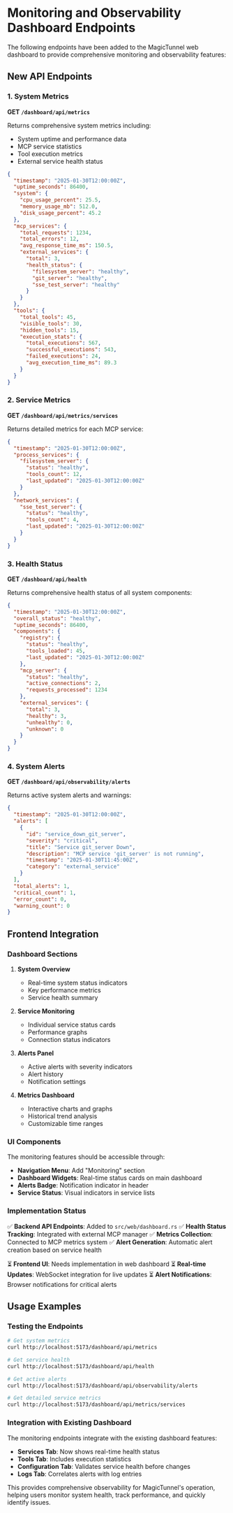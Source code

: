 # Monitoring and Observability Dashboard Endpoints

The following endpoints have been added to the MagicTunnel web dashboard to provide comprehensive monitoring and observability features:

## New API Endpoints

### 1. System Metrics
**GET `/dashboard/api/metrics`**

Returns comprehensive system metrics including:
- System uptime and performance data
- MCP service statistics  
- Tool execution metrics
- External service health status

```json
{
  "timestamp": "2025-01-30T12:00:00Z",
  "uptime_seconds": 86400,
  "system": {
    "cpu_usage_percent": 25.5,
    "memory_usage_mb": 512.0,
    "disk_usage_percent": 45.2
  },
  "mcp_services": {
    "total_requests": 1234,
    "total_errors": 12,
    "avg_response_time_ms": 150.5,
    "external_services": {
      "total": 3,
      "health_status": {
        "filesystem_server": "healthy",
        "git_server": "healthy", 
        "sse_test_server": "healthy"
      }
    }
  },
  "tools": {
    "total_tools": 45,
    "visible_tools": 30,
    "hidden_tools": 15,
    "execution_stats": {
      "total_executions": 567,
      "successful_executions": 543,
      "failed_executions": 24,
      "avg_execution_time_ms": 89.3
    }
  }
}
```

### 2. Service Metrics  
**GET `/dashboard/api/metrics/services`**

Returns detailed metrics for each MCP service:

```json
{
  "timestamp": "2025-01-30T12:00:00Z",
  "process_services": {
    "filesystem_server": {
      "status": "healthy",
      "tools_count": 12,
      "last_updated": "2025-01-30T12:00:00Z"
    }
  },
  "network_services": {
    "sse_test_server": {
      "status": "healthy", 
      "tools_count": 4,
      "last_updated": "2025-01-30T12:00:00Z"
    }
  }
}
```

### 3. Health Status
**GET `/dashboard/api/health`**

Returns comprehensive health status of all system components:

```json
{
  "timestamp": "2025-01-30T12:00:00Z",
  "overall_status": "healthy",
  "uptime_seconds": 86400,
  "components": {
    "registry": {
      "status": "healthy",
      "tools_loaded": 45,
      "last_updated": "2025-01-30T12:00:00Z"
    },
    "mcp_server": {
      "status": "healthy",
      "active_connections": 2,
      "requests_processed": 1234
    },
    "external_services": {
      "total": 3,
      "healthy": 3,
      "unhealthy": 0,
      "unknown": 0
    }
  }
}
```

### 4. System Alerts
**GET `/dashboard/api/observability/alerts`**

Returns active system alerts and warnings:

```json
{
  "timestamp": "2025-01-30T12:00:00Z",
  "alerts": [
    {
      "id": "service_down_git_server",
      "severity": "critical",
      "title": "Service git_server Down",
      "description": "MCP service 'git_server' is not running",
      "timestamp": "2025-01-30T11:45:00Z",
      "category": "external_service"
    }
  ],
  "total_alerts": 1,
  "critical_count": 1,
  "error_count": 0,
  "warning_count": 0
}
```

## Frontend Integration

### Dashboard Sections

1. **System Overview**
   - Real-time system status indicators
   - Key performance metrics
   - Service health summary

2. **Service Monitoring**
   - Individual service status cards
   - Performance graphs
   - Connection status indicators

3. **Alerts Panel**
   - Active alerts with severity indicators
   - Alert history
   - Notification settings

4. **Metrics Dashboard**
   - Interactive charts and graphs
   - Historical trend analysis
   - Customizable time ranges

### UI Components

The monitoring features should be accessible through:

- **Navigation Menu**: Add "Monitoring" section
- **Dashboard Widgets**: Real-time status cards on main dashboard
- **Alerts Badge**: Notification indicator in header
- **Service Status**: Visual indicators in service lists

### Implementation Status

✅ **Backend API Endpoints**: Added to `src/web/dashboard.rs`
✅ **Health Status Tracking**: Integrated with external MCP manager
✅ **Metrics Collection**: Connected to MCP metrics system
✅ **Alert Generation**: Automatic alert creation based on service health

⏳ **Frontend UI**: Needs implementation in web dashboard
⏳ **Real-time Updates**: WebSocket integration for live updates
⏳ **Alert Notifications**: Browser notifications for critical alerts

## Usage Examples

### Testing the Endpoints

```bash
# Get system metrics
curl http://localhost:5173/dashboard/api/metrics

# Get service health
curl http://localhost:5173/dashboard/api/health

# Get active alerts  
curl http://localhost:5173/dashboard/api/observability/alerts

# Get detailed service metrics
curl http://localhost:5173/dashboard/api/metrics/services
```

### Integration with Existing Dashboard

The monitoring endpoints integrate with the existing dashboard features:

- **Services Tab**: Now shows real-time health status
- **Tools Tab**: Includes execution statistics
- **Configuration Tab**: Validates service health before changes
- **Logs Tab**: Correlates alerts with log entries

This provides comprehensive observability for MagicTunnel's operation, helping users monitor system health, track performance, and quickly identify issues.